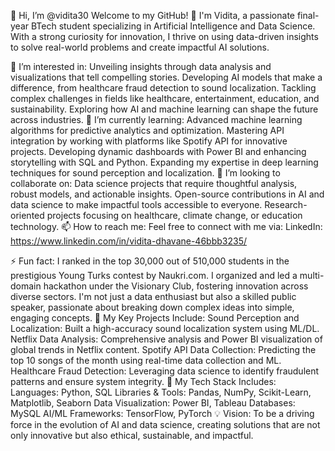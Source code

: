 👋 Hi, I’m @vidita30
Welcome to my GitHub! 🚀 I'm Vidita, a passionate final-year BTech student specializing in Artificial Intelligence and Data Science. With a strong curiosity for innovation, I thrive on using data-driven insights to solve real-world problems and create impactful AI solutions.

👀 I’m interested in:
Unveiling insights through data analysis and visualizations that tell compelling stories.
Developing AI models that make a difference, from healthcare fraud detection to sound localization.
Tackling complex challenges in fields like healthcare, entertainment, education, and sustainability.
Exploring how AI and machine learning can shape the future across industries.
🌱 I’m currently learning:
Advanced machine learning algorithms for predictive analytics and optimization.
Mastering API integration by working with platforms like Spotify API for innovative projects.
Developing dynamic dashboards with Power BI and enhancing storytelling with SQL and Python.
Expanding my expertise in deep learning techniques for sound perception and localization.
💞️ I’m looking to collaborate on:
Data science projects that require thoughtful analysis, robust models, and actionable insights.
Open-source contributions in AI and data science to make impactful tools accessible to everyone.
Research-oriented projects focusing on healthcare, climate change, or education technology.
📫 How to reach me:
Feel free to connect with me via:
LinkedIn: https://www.linkedin.com/in/vidita-dhavane-46bbb3235/

⚡ Fun fact:
I ranked in the top 30,000 out of 510,000 students in the prestigious Young Turks contest by Naukri.com.
I organized and led a multi-domain hackathon under the Visionary Club, fostering innovation across diverse sectors.
I'm not just a data enthusiast but also a skilled public speaker, passionate about breaking down complex ideas into simple, engaging concepts.
🎯 My Key Projects Include:
Sound Perception and Localization: Built a high-accuracy sound localization system using ML/DL.
Netflix Data Analysis: Comprehensive analysis and Power BI visualization of global trends in Netflix content.
Spotify API Data Collection: Predicting the top 10 songs of the month using real-time data collection and ML.
Healthcare Fraud Detection: Leveraging data science to identify fraudulent patterns and ensure system integrity.
🔧 My Tech Stack Includes:
Languages: Python, SQL
Libraries & Tools: Pandas, NumPy, Scikit-Learn, Matplotlib, Seaborn
Data Visualization: Power BI, Tableau
Databases: MySQL
AI/ML Frameworks: TensorFlow, PyTorch
💡 Vision:
To be a driving force in the evolution of AI and data science, creating solutions that are not only innovative but also ethical, sustainable, and impactful.


